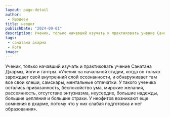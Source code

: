 ```yaml
---
layout: page-detail
author:
 - Яшодеви
title: неофит
publishDate: "2024-09-01"
description: Ученик, только начавший изучать и практиковать учение Санатана Дхармы, йоги и тантры.
tags:
 - санатана дхарма
 - йога
image: 
---
```


Ученик, только начавший изучать и практиковать учение Санатана Дхармы, йоги и тантры.
 «Ученик на начальной стадии, когда он только зарождает свой внутренний слой осознанности, и обнаруживает там все свои клеши, самскары, ментальные отпечатки. У такого ученика остались привязанность, беспокойство ума, мирские желания, рассеянность, отсутствие энтузиазма, неусердие, большие надежды, большие цепляния и большие страхи. У неофитов возникают еще сомнения в дхарме, потому что у них слабая подготовка и нет образования».

